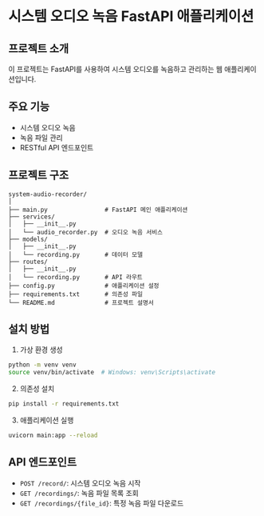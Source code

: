# 시스템 오디오 녹음 FastAPI 애플리케이션

## 프로젝트 소개
이 프로젝트는 FastAPI를 사용하여 시스템 오디오를 녹음하고 관리하는 웹 애플리케이션입니다.

## 주요 기능
- 시스템 오디오 녹음
- 녹음 파일 관리
- RESTful API 엔드포인트

## 프로젝트 구조
```
system-audio-recorder/
│
├── main.py                # FastAPI 메인 애플리케이션
├── services/
│   ├── __init__.py
│   └── audio_recorder.py  # 오디오 녹음 서비스
├── models/
│   ├── __init__.py
│   └── recording.py       # 데이터 모델
├── routes/
│   ├── __init__.py
│   └── recording.py       # API 라우트
├── config.py              # 애플리케이션 설정
├── requirements.txt       # 의존성 파일
└── README.md              # 프로젝트 설명서
```

## 설치 방법
1. 가상 환경 생성
```bash
python -m venv venv
source venv/bin/activate  # Windows: venv\Scripts\activate
```

2. 의존성 설치
```bash
pip install -r requirements.txt
```

3. 애플리케이션 실행
```bash
uvicorn main:app --reload
```

## API 엔드포인트
- `POST /record/`: 시스템 오디오 녹음 시작
- `GET /recordings/`: 녹음 파일 목록 조회
- `GET /recordings/{file_id}`: 특정 녹음 파일 다운로드
